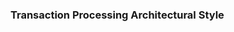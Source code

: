 <div id="title">

### Transaction Processing Architectural Style

</div>
<div id="body">

<include src="./what/unit-inParent-asPanel.md" boilerplate  />

</div>